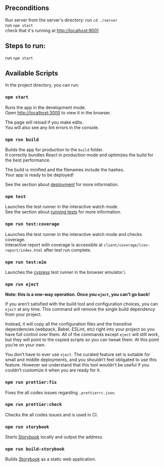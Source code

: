 ## Preconditions

Run server from the server's directory: 
run `cd ./server` \
run `npm start` \
check that it's running at [http://localhost:9001](http://localhost:9001)

## Steps to run:

run `npm start`

## Available Scripts

In the project directory, you can run:

### `npm start`

Runs the app in the development mode.\
Open [http://localhost:3000](http://localhost:3000) to view it in the browser.

The page will reload if you make edits.\
You will also see any lint errors in the console.

### `npm run build`

Builds the app for production to the `build` folder.\
It correctly bundles React in production mode and optimizes the build for the best performance.

The build is minified and the filenames include the hashes.\
Your app is ready to be deployed!

See the section about [deployment](https://facebook.github.io/create-react-app/docs/deployment) for more information.

### `npm test`

Launches the test runner in the interactive watch mode.\
See the section about [running tests](https://facebook.github.io/create-react-app/docs/running-tests) for more information.

### `npm run test:coverage`

Launches the test runner in the interactive watch mode and checks coverage.\
Interactive report with coverage is accessible at `client/coverage/lcov-report/index.html` after test run complete.

### `npm run test:e2e`

Launches the [cypress](https://www.cypress.io/) test runner in the browser emulator.\

### `npm run eject`

**Note: this is a one-way operation. Once you `eject`, you can’t go back!**

If you aren’t satisfied with the build tool and configuration choices, you can `eject` at any time. This command will remove the single build dependency from your project.

Instead, it will copy all the configuration files and the transitive dependencies (webpack, Babel, ESLint, etc) right into your project so you have full control over them. All of the commands except `eject` will still work, but they will point to the copied scripts so you can tweak them. At this point you’re on your own.

You don’t have to ever use `eject`. The curated feature set is suitable for small and middle deployments, and you shouldn’t feel obligated to use this feature. However we understand that this tool wouldn’t be useful if you couldn’t customize it when you are ready for it.

### `npm run prettier:fix`

Fixes the all codes issues regarding `.prettierrc.json`.

### `npm run prettier:check`

Checks the all codes issues and is used in CI.

### `npm run storybook`

Starts [Storybook](https://storybook.js.org/) locally and output the address.

### `npm run build-storybook`

Builds [Storybook](https://storybook.js.org/) as a static web application.